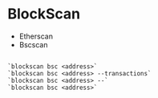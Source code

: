 # BlockScan

* Etherscan
* Bscscan

````````usage: 

`blockscan bsc <address>`  
`blockscan bsc <address> --transactions`   
`blockscan bsc <address> --`   
`blockscan bsc <address>`   
